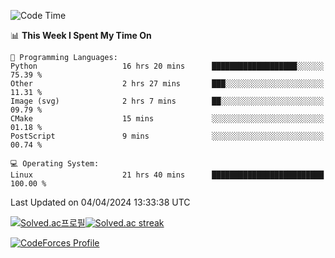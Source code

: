 
<!--START_SECTION:waka-->
![Code Time](http://img.shields.io/badge/Code%20Time-3%2C404%20hrs%2019%20mins-blue)

📊 **This Week I Spent My Time On** 

```text
💬 Programming Languages: 
Python                   16 hrs 20 mins      ███████████████████░░░░░░   75.39 % 
Other                    2 hrs 27 mins       ███░░░░░░░░░░░░░░░░░░░░░░   11.31 % 
Image (svg)              2 hrs 7 mins        ██░░░░░░░░░░░░░░░░░░░░░░░   09.79 % 
CMake                    15 mins             ░░░░░░░░░░░░░░░░░░░░░░░░░   01.18 % 
PostScript               9 mins              ░░░░░░░░░░░░░░░░░░░░░░░░░   00.74 % 

💻 Operating System: 
Linux                    21 hrs 40 mins      █████████████████████████   100.00 % 
```


 Last Updated on 04/04/2024 13:33:38 UTC
<!--END_SECTION:waka-->


[![Solved.ac프로필](http://mazassumnida.wtf/api/generate_badge?boj=hckim96)](https://solved.ac/hckim96)[![Solved.ac streak](http://mazandi.herokuapp.com/api?handle=hckim96&theme=dark)](https://solved.ac/hckim96)


[![CodeForces Profile](https://cf.leed.at?id=hckim96)](https://codeforces.com/profile/hckim96)

